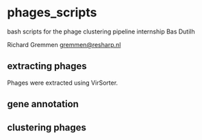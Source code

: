 # phages_scripts
bash scripts for the phage clustering pipeline internship Bas Dutilh

Richard Gremmen
gremmen@resharp.nl


## extracting phages ##
Phages were extracted using VirSorter.


## gene annotation ##



## clustering phages ##







